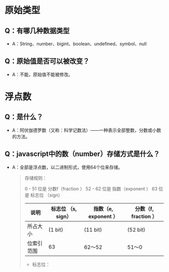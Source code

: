 # 原始类型

## Q：有哪几种数据类型

* A：String、number、bigint、boolean、undefined、symbol、null

## Q：原始值是否可以被改变？

* A：不能，原始值不能被修改。

# 浮点数

## Q：是什么？

* A：阿伏伽德罗数（又称：科学记数法）——一种表示全部整数，分数或小数的方法。

## Q：javascript中的数（number）存储方式是什么？

* A：全部是浮点数，以二进制形式，使用64个位来存储。

  >存储规则：
  >
  >0 - 51 位是 分数f（fraction ）
  >52 - 62 位是 指数（exponent ）
  >63 位 是 标志位 （sign）
  >
  >| 说明       | 标志位 （s, sign） | 指数（e, exponent ） | 分数（f, fraction ） |
  >| ---------- | ------------------ | -------------------- | -------------------- |
  >| 所占大小   | (1 bit)            | (11 bit)             | (52 bit)             |
  >| 位索引范围 | 63                 | 62～52               | 51～0                |
  >
  >* 标志位：

  